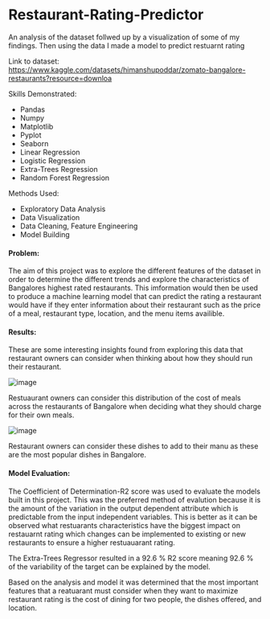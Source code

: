 # Restaurant-Rating-Predictor
An analysis of the dataset follwed up by a visualization of some of my findings. Then using the data I made a model to predict restuarnt rating

Link to dataset:
https://www.kaggle.com/datasets/himanshupoddar/zomato-bangalore-restaurants?resource=downloa

Skills Demonstrated:
- Pandas
- Numpy
- Matplotlib
- Pyplot
- Seaborn
- Linear Regression
- Logistic Regression
- Extra-Trees Regression
- Random Forest Regression

Methods Used:
- Exploratory Data Analysis
- Data Visualization
- Data Cleaning, Feature Engineering
- Model Building

#### Problem:
The aim of this project was to explore the different features of the dataset in order to determine the different trends and explore the characteristics of Bangalores highest rated restaurants. This imformation would then be used to produce a machine learning model that can predict the rating a restaurant would have if they enter information about their restaurant such as the price of a meal, restaurant type, location, and the menu items availible.


#### Results:
These are some interesting insights found from exploring this data that restaurant owners can consider when thinking about how they should run their restaurant.

![image](https://user-images.githubusercontent.com/91419941/188505531-193bafed-ef7f-4416-93c7-f13ec270902e.png)

Restuaurant owners can consider this distribution of the cost of meals across the restaurants of Bangalore when deciding what they should charge for their own meals.

![image](https://user-images.githubusercontent.com/91419941/188505979-5a65999a-bae4-4398-8bf3-1e3ead19f645.png)

Restaurant owners can consider these dishes to add to their manu as these are the most popular dishes in Bangalore.

#### Model Evaluation:
The Coefficient of Determination-R2 score was used to evaluate the models built in this project. This was the preferred method of evalution because it is the amount of the variation in the output dependent attribute which is predictable from the input independent variables. This is better as it can be observed what restuarants characteristics have the biggest impact on restauarnt rating which changes can be implemented to existing or new restaurants to ensure a higher restuauarant rating.

The Extra-Trees Regressor resulted in a 92.6 % R2 score meaning 92.6 % of the variability of the target can be explained by the model.

Based on the analysis and model it was determined that the most important features that a reatuarant must consider when they want to maximize restaurant rating is the cost of dining for two people, the dishes offered, and location.













